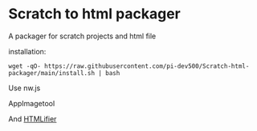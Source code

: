 # Scratch to html packager
A packager for scratch projects and html file

installation:
```
wget -qO- https://raw.githubusercontent.com/pi-dev500/Scratch-html-packager/main/install.sh | bash
```
Use nw.js

AppImagetool

And [HTMLifier](https://github.com/sheeptester/htmlifier)
